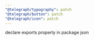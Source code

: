 ```yaml
---
"@telegraph/typography": patch
"@telegraph/button": patch
"@telegraph/icon": patch
---
```


declare exports properly in package json
